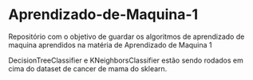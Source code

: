 # Aprendizado-de-Maquina-1

Repositório com o objetivo de guardar os algoritmos de aprendizado de maquina aprendidos na matéria de Aprendizado de Maquina 1

DecisionTreeClassifier e KNeighborsClassifier estão sendo rodados em cima do dataset de cancer de mama do sklearn.
